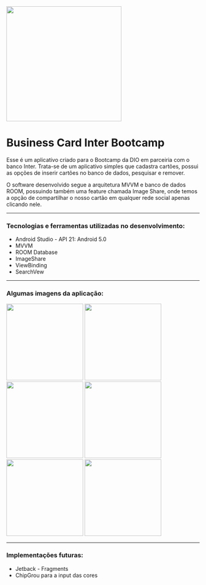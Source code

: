 <img src="https://user-images.githubusercontent.com/56280877/130838975-366073a0-1f74-4001-8d69-b7f576731097.png" width="300px" />

# Business Card Inter Bootcamp

<p> Esse é um aplicativo criado para o Bootcamp da DIO em parceiria com o banco Inter. Trata-se de um aplicativo simples que cadastra cartões, possui as opções de inserir cartões no banco de dados, pesquisar e remover. </p>
<p> O software desenvolvido segue a arquitetura MVVM e banco de dados ROOM, possuindo também uma feature chamada Image Share, onde temos a opção de compartilhar o nosso cartão em qualquer rede social apenas clicando nele. </p>
<hr>
<h3> Tecnologias e ferramentas utilizadas no desenvolvimento: </h3>
<ul>
  <li> Android Studio - API 21: Android 5.0 </li>
  <li> MVVM </li>  
  <li> ROOM Database </li>
  <li> ImageShare </li>
  <li> ViewBinding</li>
  <li> SearchVew </li>
</ul>
<hr>
<h3> Algumas imagens da aplicação: </h3>
<div>
  <img src="https://user-images.githubusercontent.com/56280877/135866356-5ca18095-c8fb-411c-b8e2-9319ce26cb98.jpg" width="200px" />

  <img src="https://user-images.githubusercontent.com/56280877/135866420-d28ceb7a-1dbb-4778-93ad-f97e0a08e457.jpg" width="200px" />

  <img src="https://user-images.githubusercontent.com/56280877/135866573-632b7ce7-6f4e-4222-a9c7-6c2fb3c21bc1.jpg" width="200px" />

  <img src="https://user-images.githubusercontent.com/56280877/135866643-05886e25-b522-48bf-8e51-b162b7d1003e.jpg" width="200px" />
  
  <img src="https://user-images.githubusercontent.com/56280877/135866680-0876e18f-5535-429f-b703-262f134963a5.jpg" width="200px" />
  
  <img src="https://user-images.githubusercontent.com/56280877/135866749-0522db97-5b58-44ca-852d-8d0478a180e1.jpg" width="200px" />
</div>
<hr>
<h3> Implementações futuras: </h3>
<ul>
  <li> Jetback - Fragments </li>
  <li> ChipGrou para a input das cores </li>
</ul>
